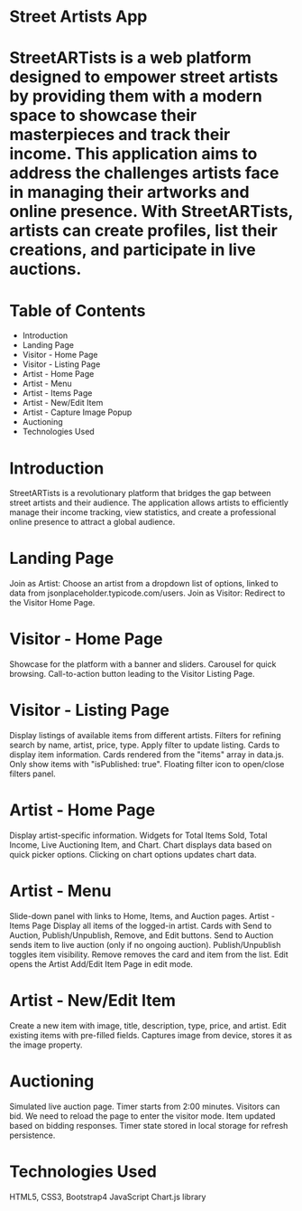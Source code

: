 # Street Artists App

# StreetARTists is a web platform designed to empower street artists by providing them with a modern space to showcase their masterpieces and track their income. This application aims to address the challenges artists face in managing their artworks and online presence. With StreetARTists, artists can create profiles, list their creations, and participate in live auctions.

# Table of Contents

- Introduction
- Landing Page
- Visitor - Home Page
- Visitor - Listing Page
- Artist - Home Page
- Artist - Menu
- Artist - Items Page
- Artist - New/Edit Item
- Artist - Capture Image Popup
- Auctioning
- Technologies Used

# Introduction

StreetARTists is a revolutionary platform that bridges the gap between street artists and their audience. The application allows artists to efficiently manage their income tracking, view statistics, and create a professional online presence to attract a global audience.

# Landing Page

Join as Artist: Choose an artist from a dropdown list of options, linked to data from jsonplaceholder.typicode.com/users.
Join as Visitor: Redirect to the Visitor Home Page.

# Visitor - Home Page

Showcase for the platform with a banner and sliders.
Carousel for quick browsing.
Call-to-action button leading to the Visitor Listing Page.

# Visitor - Listing Page

Display listings of available items from different artists.
Filters for refining search by name, artist, price, type.
Apply filter to update listing.
Cards to display item information.
Cards rendered from the "items" array in data.js.
Only show items with "isPublished: true".
Floating filter icon to open/close filters panel.

# Artist - Home Page

Display artist-specific information.
Widgets for Total Items Sold, Total Income, Live Auctioning Item, and Chart.
Chart displays data based on quick picker options.
Clicking on chart options updates chart data.

# Artist - Menu

Slide-down panel with links to Home, Items, and Auction pages.
Artist - Items Page
Display all items of the logged-in artist.
Cards with Send to Auction, Publish/Unpublish, Remove, and Edit buttons.
Send to Auction sends item to live auction (only if no ongoing auction).
Publish/Unpublish toggles item visibility.
Remove removes the card and item from the list.
Edit opens the Artist Add/Edit Item Page in edit mode.

# Artist - New/Edit Item

Create a new item with image, title, description, type, price, and artist.
Edit existing items with pre-filled fields.
Captures image from device, stores it as the image property.

# Auctioning

Simulated live auction page.
Timer starts from 2:00 minutes.
Visitors can bid.
We need to reload the page to enter the visitor mode.
Item updated based on bidding responses.
Timer state stored in local storage for refresh persistence.

# Technologies Used

HTML5, CSS3, Bootstrap4 JavaScript
Chart.js library
